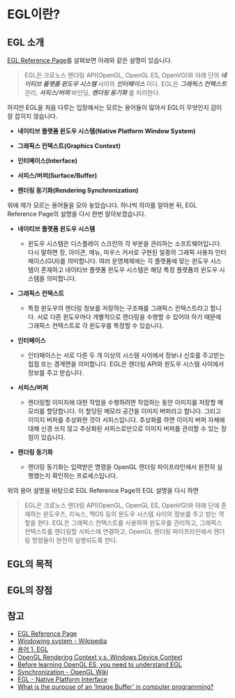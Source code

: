 # EGL이란?

## EGL 소개
[EGL Reference Page](https://registry.khronos.org/EGL/sdk/docs/man/)를 살펴보면 아래와 같은 설명이 있습니다.

> EGL은 크로노스 렌더링 API(OpenGL, OpenGL ES, OpenVG)와 아래 단의  _**네이티브 플랫폼 윈도우 시스템**_ 사이의 _**인터페이스**_ 이다. EGL은 _**그래픽스 컨텍스트**_ 관리, _**서피스/버퍼**_ 바인딩, _**렌더링 동기화**_ 를 처리한다.

하지만 EGL을 처음 다루는 입장에서는 모르는 용어들이 많아서 EGL이 무엇인지 감이 잘 잡히지 않습니다.

- **네이티브 플랫폼 윈도우 시스템(Native Platform Window System)**

- **그래픽스 컨텍스트(Graphics Context)**

- **인터페이스(Interface)**

- **서피스/버퍼(Surface/Buffer)**

- **렌더링 동기화(Rendering Synchronization)**

위에 제가 모르는 용어들을 모아 놓았습니다. 하나씩 의미를 알아본 뒤, EGL Reference Page의 설명을 다시 한번 알아보겠습니다.
- **네이티브 플랫폼 윈도우 시스템**
    - 윈도우 시스템은 디스플레이 스크린의 각 부분을 관리하는 소프트웨어입니다. 다시 말하면 창, 아이콘, 메뉴, 마우스 커서로 구현된 일종의 그래픽 사용자 인터페이스(GUI)를 의미합니다. 여러 운영체제에는 각 플랫폼에 맞는 윈도우 시스템이 존재하고 네이티브 플랫폼 윈도우 시스템은 해당 특정 플랫폼의 윈도우 시스템을 의미합니다.

- **그래픽스 컨텍스트**
    - 특정 윈도우의 렌더링 정보를 저장하는 구조체를 그래픽스 컨텍스트라고 합니다. 서로 다른 윈도우마다 개별적으로 렌더링을 수행할 수 있어야 하기 때문에 그래픽스 컨텍스트로 각 윈도우를 특정할 수 있습니다.

- **인터페이스**
  - 인터페이스는 서로 다른 두 개 이상의 시스템 사이에서 정보나 신호를 주고받는 접점 또는 경계면을 의미합니다. EGL은 렌더링 API와 윈도우 시스템 사이에서 정보를 주고 받습니다.

- **서피스/버퍼**
  - 렌더링할 이미지에 대한 작업을 수행하려면 작업하는 동안 이미지를 저장할 메모리를 할당합니다. 이 할당된 메모리 공간을 이미지 버퍼라고 합니다. 그리고 이미지 버퍼를 추상화한 것이 서피스입니다. 추상화를 하면 이미지 버퍼 자체에 대해 신경 쓰지 않고 추상화된 서피스로만으로 이미지 버퍼를 관리할 수 있는 장점이 있습니다.

- **렌더링 동기화**
  - 렌더링 동기화는 입력받은 명령을 OpenGL 렌더링 파이프라인에서 완전히 실행했는지 확인하는 프로세스입니다.

위의 용어 설명을 바탕으로 EGL Reference Page의 EGL 설명을 다시 하면 

> EGL은 크로노스 렌더링 API(OpenGL, OpenGL ES, OpenVG)와 아래 단에 존재하는 윈도우즈, 리눅스, 맥OS 등의 윈도우 시스템 사이의 정보를 주고 받는 역할을 한다. EGL은 그래픽스 컨텍스트를 사용하여 윈도우를 관리하고, 그래픽스 컨텍스트를 렌더링할 서피스에 연결하고, OpenGL 렌더링 파이프라인에서 렌더링 명령들이 완전히 실행되도록 한다.

## EGL의 목적

## EGL의 장점

## 참고
- [EGL Reference Page](https://registry.khronos.org/EGL/sdk/docs/man/)
- [Windowing system - Wikipedia](https://en.wikipedia.org/wiki/Windowing_system)
- [용어 1. EGL](https://brunch.co.kr/@sixzone11/14)
- [OpenGL Rendering Context v.s. Windows Device Context](https://diehard98.tistory.com/entry/OpenGL-Rendering-Context-vs-Windows-Device-Context)
- [Before learning OpenGL ES, you need to understand EGL](https://programmer.ink/think/before-learning-opengl-es-you-need-to-understand-egl.html)
- [Synchronization - OpenGL Wiki](https://www.khronos.org/opengl/wiki/Synchronization)
- [EGL - Native Platform Interface](https://jp.khronos.org/egl/)
- [What is the purpose of an ‘Image Buffer’ in computer programming?](https://www.quora.com/What-is-the-purpose-of-an-%E2%80%98Image-Buffer%E2%80%99-in-computer-programming)